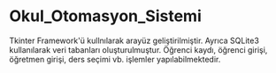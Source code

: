# Okul_Otomasyon_Sistemi
Tkinter Framework'ü kullnılarak arayüz geliştirilmiştir. Ayrıca SQLite3 kullanılarak veri tabanları oluşturulmuştur. Öğrenci kaydı, öğrenci girişi, öğretmen girişi, ders seçimi vb. işlemler yapılabilmektedir.
